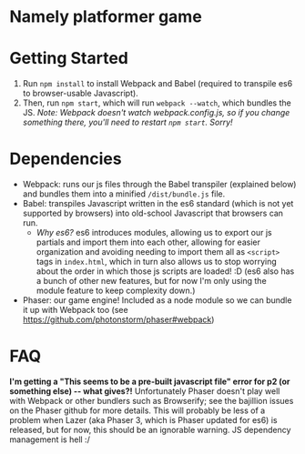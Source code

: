 # Namely platformer game

# Getting Started
1. Run `npm install` to install Webpack and Babel (required to transpile es6 to browser-usable Javascript).
2. Then, run `npm start`, which will run `webpack --watch`, which bundles the JS. *Note: Webpack doesn't watch webpack.config.js, so if you change something there, you'll need to restart `npm start`. Sorry!*

# Dependencies
- Webpack: runs our js files through the Babel transpiler (explained below) and bundles them into a minified `/dist/bundle.js` file.
- Babel: transpiles Javascript written in the es6 standard (which is not yet supported by browsers) into old-school Javascript that browsers can run.
  - *Why es6?* es6 introduces modules, allowing us to export our js partials and import them into each other, allowing for easier organization and avoiding needing to import them all as `<script>` tags in `index.html`, which in turn also allows us to stop worrying about the order in which those js scripts are loaded! :D (es6 also has a bunch of other new features, but for now I'm only using the module feature to keep complexity down.)
- Phaser: our game engine! Included as a node module so we can bundle it up with Webpack too (see https://github.com/photonstorm/phaser#webpack)

# FAQ
**I'm getting a "This seems to be a pre-built javascript file" error for p2 (or something else) -- what gives?!**
  Unfortunately Phaser doesn't play well with Webpack or other bundlers such as Browserify; see the bajillion issues on the Phaser github for more details. This will probably be less of a problem when Lazer (aka Phaser 3, which is Phaser updated for es6) is released, but for now, this should be an ignorable warning. JS dependency management is hell :/
